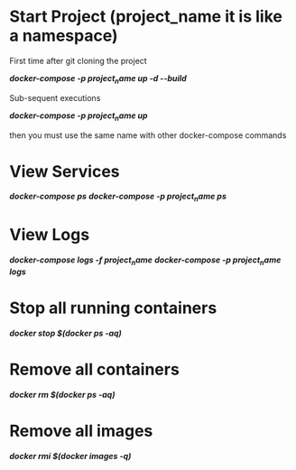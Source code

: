 
# Start Project (project_name it is like a namespace)

First time after git cloning the project

**_docker-compose -p $project_name$ up -d --build_**

Sub-sequent executions

**_docker-compose -p $project_name$ up_**

then you must use the same name with other docker-compose commands

# View Services

**_docker-compose ps_**
**_docker-compose -p $project_name$ ps_**

# View Logs

**_docker-compose logs -f $project_name$_**
**_docker-compose -p $project_name$ logs_**


# Stop all running containers

**_docker stop $(docker ps -aq)_**

# Remove all containers

**_docker rm $(docker ps -aq)_**

# Remove all images

**_docker rmi $(docker images -q)_**
